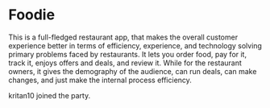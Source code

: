 # Foodie

This is a full-fledged restaurant app, that makes the overall customer experience better in terms of efficiency,  experience, and technology solving primary problems faced by restaurants. It lets you order food, pay for it, track it, enjoys offers and deals, and review it. While for the restaurant owners, it gives the demography of the audience, can run deals, can make changes, and just make the internal process efficiency. 

kritan10 joined the party.
